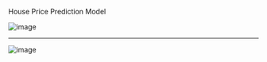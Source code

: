 House Price Prediction Model

![image](https://github.com/user-attachments/assets/3b98ef37-11e1-4ed1-a5f0-0feb7906e940)

---

![image](https://github.com/user-attachments/assets/53921480-decf-4de6-8f1e-fbd3d730f6c2)
